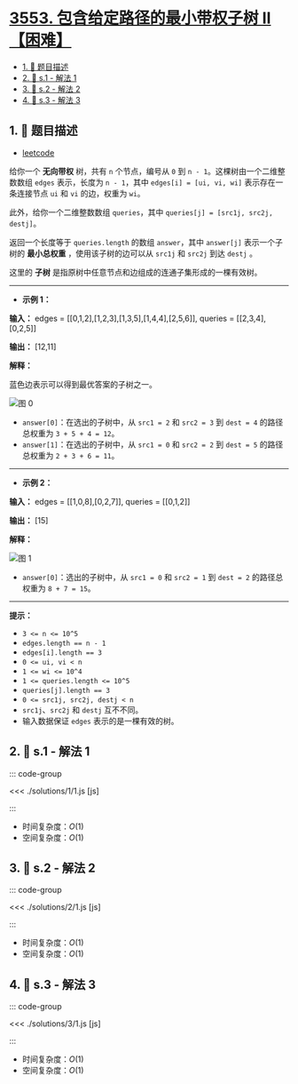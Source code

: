 # [3553. 包含给定路径的最小带权子树 II【困难】](https://github.com/tnotesjs/TNotes.leetcode/tree/main/notes/3553.%20%E5%8C%85%E5%90%AB%E7%BB%99%E5%AE%9A%E8%B7%AF%E5%BE%84%E7%9A%84%E6%9C%80%E5%B0%8F%E5%B8%A6%E6%9D%83%E5%AD%90%E6%A0%91%20II%E3%80%90%E5%9B%B0%E9%9A%BE%E3%80%91)

<!-- region:toc -->

- [1. 📝 题目描述](#1--题目描述)
- [2. 🎯 s.1 - 解法 1](#2--s1---解法-1)
- [3. 🎯 s.2 - 解法 2](#3--s2---解法-2)
- [4. 🎯 s.3 - 解法 3](#4--s3---解法-3)

<!-- endregion:toc -->

## 1. 📝 题目描述

- [leetcode](https://leetcode.cn/problems/minimum-weighted-subgraph-with-the-required-paths-ii/)

给你一个 **无向带权** 树，共有 `n` 个节点，编号从 `0` 到 `n - 1`。这棵树由一个二维整数数组 `edges` 表示，长度为 `n - 1`，其中 `edges[i] = [ui, vi, wi]` 表示存在一条连接节点 `ui` 和 `vi` 的边，权重为 `wi`。

此外，给你一个二维整数数组 `queries`，其中 `queries[j] = [src1j, src2j, destj]`。

返回一个长度等于 `queries.length` 的数组 `answer`，其中 `answer[j]` 表示一个子树的 **最小总权重** ，使用该子树的边可以从 `src1j` 和 `src2j` 到达 `destj` 。

这里的 **子树** 是指原树中任意节点和边组成的连通子集形成的一棵有效树。

---

- **示例 1：**

**输入：** edges = [[0,1,2],[1,2,3],[1,3,5],[1,4,4],[2,5,6]], queries = [[2,3,4],[0,2,5]]

**输出：** [12,11]

**解释：**

蓝色边表示可以得到最优答案的子树之一。

![图 0](https://cdn.jsdelivr.net/gh/tnotesjs/imgs@main/2025-09-29-23-16-04.png)

- `answer[0]`：在选出的子树中，从 `src1 = 2` 和 `src2 = 3` 到 `dest = 4` 的路径总权重为 `3 + 5 + 4 = 12`。
- `answer[1]`：在选出的子树中，从 `src1 = 0` 和 `src2 = 2` 到 `dest = 5` 的路径总权重为 `2 + 3 + 6 = 11`。

---

- **示例 2：**

**输入：** edges = [[1,0,8],[0,2,7]], queries = [[0,1,2]]

**输出：** [15]

**解释：**

![图 1](https://cdn.jsdelivr.net/gh/tnotesjs/imgs@main/2025-09-29-23-16-16.png)

- `answer[0]`：选出的子树中，从 `src1 = 0` 和 `src2 = 1` 到 `dest = 2` 的路径总权重为 `8 + 7 = 15`。

---

**提示：**

- `3 <= n <= 10^5`
- `edges.length == n - 1`
- `edges[i].length == 3`
- `0 <= ui, vi < n`
- `1 <= wi <= 10^4`
- `1 <= queries.length <= 10^5`
- `queries[j].length == 3`
- `0 <= src1j, src2j, destj < n`
- `src1j`、`src2j` 和 `destj` 互不不同。
- 输入数据保证 `edges` 表示的是一棵有效的树。

## 2. 🎯 s.1 - 解法 1

::: code-group

<<< ./solutions/1/1.js [js]

:::

- 时间复杂度：$O(1)$
- 空间复杂度：$O(1)$

## 3. 🎯 s.2 - 解法 2

::: code-group

<<< ./solutions/2/1.js [js]

:::

- 时间复杂度：$O(1)$
- 空间复杂度：$O(1)$

## 4. 🎯 s.3 - 解法 3

::: code-group

<<< ./solutions/3/1.js [js]

:::

- 时间复杂度：$O(1)$
- 空间复杂度：$O(1)$
